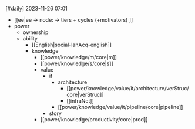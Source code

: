 [#daily]
2023-11-26
07:01

- [[ee|ee -> node: -> tiers + cycles (+motivators) ]]
- power
	- ownership
	- ability
		- [[English|social-lanAcq-english]]
		- knowledge
			- [[power/knowledge/m/core|m]]
			- [[power/knowledge/s/core|s]]
			- value
				- it
					- architecture
						- [[power/knowledge/value/it/architecture/verStruc/core|verStruc]]
						- [[infraNet]]
					- [[power/knowledge/value/it/pipeline/core|pipeline]]
				- story
			- [[power/knowledge/productivity/core|prod]]

